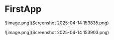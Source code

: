 # FirstApp

![image.png](Screenshot 2025-04-14 153835.png)

![image.png](Screenshot 2025-04-14 153903.png)

